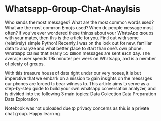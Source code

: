 # Whatsapp-Group-Chat-Anaylsis
Who sends the most messages? What are the most common words used? What are the most common Emojis used? When do people message most often? If you’ve ever wondered these things about your WhatsApp groups with your mates, then this is the article for you. Find out with some (relatively) simple Python!
Recently,I was on the look out for new, familiar data to analyze and what better place to start than one’s own phone.
Whatsapp claims that nearly 55 billion messages are sent each day. The average user spends 195 minutes per week on Whatsapp, and is a member of plenty of groups.

With this treasure house of data right under our very noses, it is but imperative that we embark on a mission to gain insights on the messages our phones are forced to bear witness to. This article aims to serve as a step-by-step guide to build your own whatsapp conversation analyzer, and is divided into the following 3 main topics:
Data Collection
Data Preparation
Data Exploration

Notebook was not uploaded due tp privacy concerns as this is a private chat group.
Happy learning
